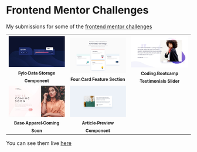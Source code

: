 # Frontend Mentor Challenges

My submissions for some of the [frontend mentor challenges](https://www.frontendmentor.io/challenges)

<table>
  <tr>
    <td align="center">
        <a href="./fylo-data-storage-component">
            <img src="./fylo-data-storage-component/design/desktop-design.jpg" width="300px;" alt="Fylo Data Storage Component"/>
            <br />
            <sub>
                <b>Fylo Data Storage Component</b>
            </sub>
        </a>
    </td>
    <td align="center">
        <a href="./four-card-feature-section">
            <img src="./four-card-feature-section/design/desktop-design.jpg" width="300px;" alt="Four Card Feature Section"/>
            <br />
            <sub>
                <b>Four Card Feature Section</b>
            </sub>
        </a>
    </td>
    <td align="center">
        <a href="./coding-bootcamp-testimonials-slider">
            <img src="./coding-bootcamp-testimonials-slider/design/desktop-design.jpg" width="300px;" alt="Coding Bootcamp Testimonials Slider"/>
            <br />
            <sub>
                <b>Coding Bootcamp Testimonials Slider</b>
            </sub>
        </a>
    </td>
  </tr>
  <tr>
    <td align="center">
          <a href="./base-apparel-coming-soon">
              <img src="./base-apparel-coming-soon/design/desktop-design.jpg" width="300px;" alt="Base Apparel Coming Soon"/>
              <br />
              <sub>
                  <b>Base Apparel Coming Soon</b>
              </sub>
          </a>
    </td>
    <td align="center">
          <a href="./article-preview-component">
              <img src="./article-preview-component/design/desktop-design.jpg" width="300px;" alt="Article Preview Component"/>
              <br />
              <sub>
                  <b>Article Preview Component</b>
              </sub>
          </a>
    </td>
  </tr>
</table>

You can see them live [here](https://frontend-mentor.bhanuteja.dev/)
